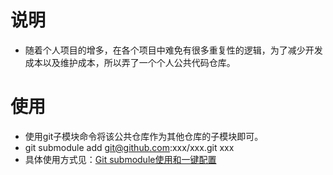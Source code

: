 # 说明
- 随着个人项目的增多，在各个项目中难免有很多重复性的逻辑，为了减少开发成本以及维护成本，所以弄了一个个人公共代码仓库。

# 使用
- 使用git子模块命令将该公共仓库作为其他仓库的子模块即可。
- git submodule add git@github.com:xxx/xxx.git xxx
- 具体使用方式见：[Git submodule使用和一键配置](http://lamborghini1993.xyz/2018-12-05%20Git%20submodule%E4%BD%BF%E7%94%A8%E5%92%8C%E4%B8%80%E9%94%AE%E9%85%8D%E7%BD%AE/)

